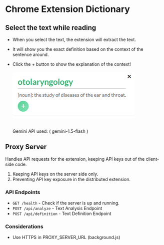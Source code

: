 # Chrome Extension Dictionary

## Select the text while reading

- When you select the text, the extension will extract the text.
- It will show you the exact definition based on the context of the sentence around.
- Click the + button to show the explanation of the context!
  <br></br>
  ![image](./image.png)
  <br></br>

  Gemini API used: ( gemini-1.5-flash )

## Proxy Server

Handles API requests for the extension, keeping API keys out of the client-side code.

1. Keeping API keys on the server side only.
2. Preventing API key exposure in the distributed extension.

### API Endpoints

- `GET /health` - Check if the server is up and running.
- `POST /api/analyze` - Text Analysis Endpoint
- `POST /api/definition` - Text Definition Endpoint

### Considerations

- Use HTTPS in PROXY_SERVER_URL (background.js)
